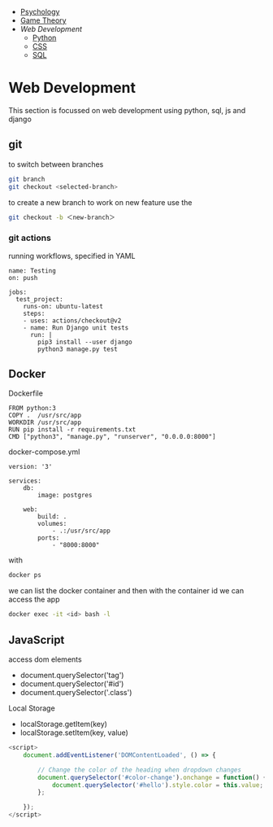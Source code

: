 <!-- Top Navigation -->
* [Psychology](/psycholgy.md)
* [Game Theory](/game_theory.md)
* *Web Development*
    * [Python](/wd-python.md)
    * [CSS](/wd-css-notes.md)
    * [SQL](/wd-sql.md)


# Web Development


This section is focussed on web development using python, sql, js and django

## git

to switch between branches

```sh
git branch
git checkout <selected-branch>
```

to create a new branch to work on new feature use the 
```sh
git checkout -b ＜new-branch＞
```

### git actions

running workflows, specified in YAML

````
name: Testing
on: push

jobs:
  test_project:
    runs-on: ubuntu-latest
    steps:
    - uses: actions/checkout@v2
    - name: Run Django unit tests
      run: |
        pip3 install --user django
        python3 manage.py test

````

## Docker

Dockerfile
````
FROM python:3
COPY .  /usr/src/app
WORKDIR /usr/src/app
RUN pip install -r requirements.txt
CMD ["python3", "manage.py", "runserver", "0.0.0.0:8000"]
````

docker-compose.yml

````
version: '3'

services:
    db:
        image: postgres

    web:
        build: .
        volumes:
            - .:/usr/src/app
        ports:
            - "8000:8000"

````

with 
```sh
docker ps
``` 
we can list the docker container and then with the container id we can access the app
```sh
docker exec -it <id> bash -l
```


## JavaScript

access dom elements

* document.querySelector('tag')
* document.querySelector('#id')
* document.querySelector('.class')

Local Storage

* localStorage.getItem(key) 
* localStorage.setItem(key, value)

```js
<script>
    document.addEventListener('DOMContentLoaded', () => {

        // Change the color of the heading when dropdown changes
        document.querySelector('#color-change').onchange = function() {
            document.querySelector('#hello').style.color = this.value;
        };

    });
</script>
```